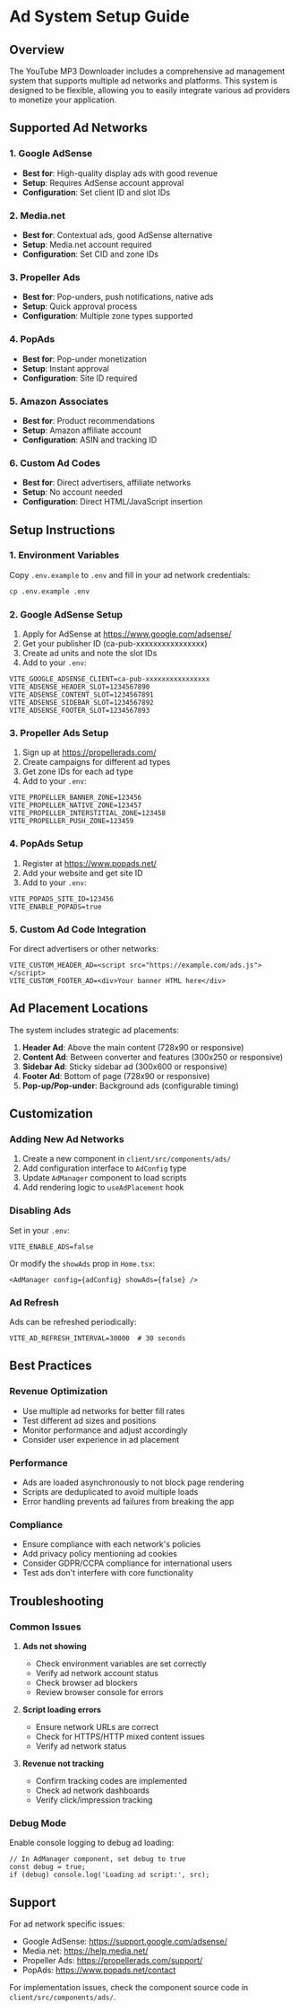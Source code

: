 # Ad System Setup Guide

## Overview

The YouTube MP3 Downloader includes a comprehensive ad management system that supports multiple ad networks and platforms. This system is designed to be flexible, allowing you to easily integrate various ad providers to monetize your application.

## Supported Ad Networks

### 1. Google AdSense
- **Best for**: High-quality display ads with good revenue
- **Setup**: Requires AdSense account approval
- **Configuration**: Set client ID and slot IDs

### 2. Media.net
- **Best for**: Contextual ads, good AdSense alternative
- **Setup**: Media.net account required
- **Configuration**: Set CID and zone IDs

### 3. Propeller Ads
- **Best for**: Pop-unders, push notifications, native ads
- **Setup**: Quick approval process
- **Configuration**: Multiple zone types supported

### 4. PopAds
- **Best for**: Pop-under monetization
- **Setup**: Instant approval
- **Configuration**: Site ID required

### 5. Amazon Associates
- **Best for**: Product recommendations
- **Setup**: Amazon affiliate account
- **Configuration**: ASIN and tracking ID

### 6. Custom Ad Codes
- **Best for**: Direct advertisers, affiliate networks
- **Setup**: No account needed
- **Configuration**: Direct HTML/JavaScript insertion

## Setup Instructions

### 1. Environment Variables

Copy `.env.example` to `.env` and fill in your ad network credentials:

```bash
cp .env.example .env
```

### 2. Google AdSense Setup

1. Apply for AdSense at https://www.google.com/adsense/
2. Get your publisher ID (ca-pub-xxxxxxxxxxxxxxxx)
3. Create ad units and note the slot IDs
4. Add to your `.env`:

```env
VITE_GOOGLE_ADSENSE_CLIENT=ca-pub-xxxxxxxxxxxxxxxx
VITE_ADSENSE_HEADER_SLOT=1234567890
VITE_ADSENSE_CONTENT_SLOT=1234567891
VITE_ADSENSE_SIDEBAR_SLOT=1234567892
VITE_ADSENSE_FOOTER_SLOT=1234567893
```

### 3. Propeller Ads Setup

1. Sign up at https://propellerads.com/
2. Create campaigns for different ad types
3. Get zone IDs for each ad type
4. Add to your `.env`:

```env
VITE_PROPELLER_BANNER_ZONE=123456
VITE_PROPELLER_NATIVE_ZONE=123457
VITE_PROPELLER_INTERSTITIAL_ZONE=123458
VITE_PROPELLER_PUSH_ZONE=123459
```

### 4. PopAds Setup

1. Register at https://www.popads.net/
2. Add your website and get site ID
3. Add to your `.env`:

```env
VITE_POPADS_SITE_ID=123456
VITE_ENABLE_POPADS=true
```

### 5. Custom Ad Code Integration

For direct advertisers or other networks:

```env
VITE_CUSTOM_HEADER_AD=<script src="https://example.com/ads.js"></script>
VITE_CUSTOM_FOOTER_AD=<div>Your banner HTML here</div>
```

## Ad Placement Locations

The system includes strategic ad placements:

1. **Header Ad**: Above the main content (728x90 or responsive)
2. **Content Ad**: Between converter and features (300x250 or responsive)
3. **Sidebar Ad**: Sticky sidebar ad (300x600 or responsive)
4. **Footer Ad**: Bottom of page (728x90 or responsive)
5. **Pop-up/Pop-under**: Background ads (configurable timing)

## Customization

### Adding New Ad Networks

1. Create a new component in `client/src/components/ads/`
2. Add configuration interface to `AdConfig` type
3. Update `AdManager` component to load scripts
4. Add rendering logic to `useAdPlacement` hook

### Disabling Ads

Set in your `.env`:

```env
VITE_ENABLE_ADS=false
```

Or modify the `showAds` prop in `Home.tsx`:

```tsx
<AdManager config={adConfig} showAds={false} />
```

### Ad Refresh

Ads can be refreshed periodically:

```env
VITE_AD_REFRESH_INTERVAL=30000  # 30 seconds
```

## Best Practices

### Revenue Optimization
- Use multiple ad networks for better fill rates
- Test different ad sizes and positions
- Monitor performance and adjust accordingly
- Consider user experience in ad placement

### Performance
- Ads are loaded asynchronously to not block page rendering
- Scripts are deduplicated to avoid multiple loads
- Error handling prevents ad failures from breaking the app

### Compliance
- Ensure compliance with each network's policies
- Add privacy policy mentioning ad cookies
- Consider GDPR/CCPA compliance for international users
- Test ads don't interfere with core functionality

## Troubleshooting

### Common Issues

1. **Ads not showing**
   - Check environment variables are set correctly
   - Verify ad network account status
   - Check browser ad blockers
   - Review browser console for errors

2. **Script loading errors**
   - Ensure network URLs are correct
   - Check for HTTPS/HTTP mixed content issues
   - Verify ad network status

3. **Revenue not tracking**
   - Confirm tracking codes are implemented
   - Check ad network dashboards
   - Verify click/impression tracking

### Debug Mode

Enable console logging to debug ad loading:

```tsx
// In AdManager component, set debug to true
const debug = true;
if (debug) console.log('Loading ad script:', src);
```

## Support

For ad network specific issues:
- Google AdSense: https://support.google.com/adsense/
- Media.net: https://help.media.net/
- Propeller Ads: https://propellerads.com/support/
- PopAds: https://www.popads.net/contact

For implementation issues, check the component source code in `client/src/components/ads/`.